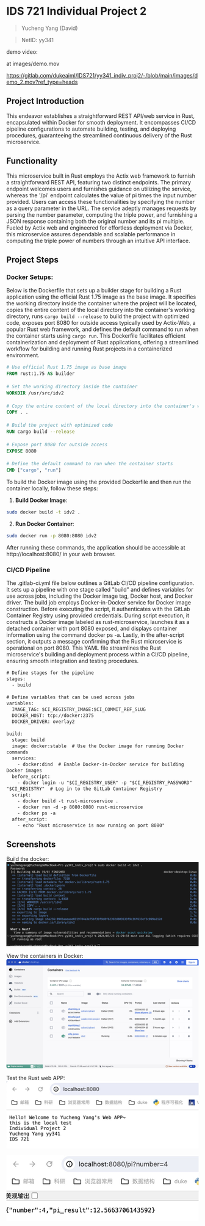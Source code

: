 # IDS 721 Individual Project 2

  

> Yucheng Yang (David)

> NetID: yy341

demo video:

at images/demo.mov

https://gitlab.com/dukeaiml/IDS721/yy341_indiv_proj2/-/blob/main/images/demo_2.mov?ref_type=heads

  

## Project Introduction

This endeavor establishes a straightforward REST API/web service in Rust, encapsulated within Docker for smooth deployment. It encompasses CI/CD pipeline configurations to automate building, testing, and deploying procedures, guaranteeing the streamlined continuous delivery of the Rust microservice.

## Functionality

This microservice built in Rust employs the Actix web framework to furnish a straightforward REST API, featuring two distinct endpoints. The primary endpoint welcomes users and furnishes guidance on utilizing the service, whereas the '/pi' endpoint calculates the value of pi times the input number provided. Users can access these functionalities by specifying the number as a query parameter in the URL. The service adeptly manages requests by parsing the number parameter, computing the triple power, and furnishing a JSON response containing both the original number and its pi multiple. Fueled by Actix web and engineered for effortless deployment via Docker, this microservice assures dependable and scalable performance in computing the triple power of numbers through an intuitive API interface.
## Project Steps

### Docker Setups:

Below is the Dockerfile that sets up a builder stage for building a Rust application using the official Rust 1.75 image as the base image. It specifies the working directory inside the container where the project will be located, copies the entire content of the local directory into the container's working directory, runs `cargo build --release` to build the project with optimized code, exposes port 8080 for outside access typically used by Actix-Web, a popular Rust web framework, and defines the default command to run when the container starts using `cargo run`. This Dockerfile facilitates efficient containerization and deployment of Rust applications, offering a streamlined workflow for building and running Rust projects in a containerized environment.

```Dockerfile
# Use official Rust 1.75 image as base image
FROM rust:1.75 AS builder

# Set the working directory inside the container
WORKDIR /usr/src/idv2

# Copy the entire content of the local directory into the container's working directory
COPY . .

# Build the project with optimized code
RUN cargo build --release

# Expose port 8080 for outside access
EXPOSE 8080

# Define the default command to run when the container starts
CMD ["cargo", "run"]
```
To build the Docker image using the provided Dockerfile and then run the container locally, follow these steps:

1. **Build Docker Image**:
```bash
sudo docker build -t idv2 .
```

2. **Run Docker Container**:
```bash
sudo docker run -p 8080:8080 idv2
```

After running these commands, the application should be accessible at http://localhost:8080/ in your web browser. 

### CI/CD Pipeline

The .gitlab-ci.yml file below outlines a GitLab CI/CD pipeline configuration. It sets up a pipeline with one stage called "build" and defines variables for use across jobs, including the Docker image tag, Docker host, and Docker driver. The build job employs Docker-in-Docker service for Docker image construction. Before executing the script, it authenticates with the GitLab Container Registry using provided credentials. During script execution, it constructs a Docker image labeled as rust-microservice, launches it as a detached container with port 8080 exposed, and displays container information using the command docker ps -a. Lastly, in the after-script section, it outputs a message confirming that the Rust microservice is operational on port 8080. This YAML file streamlines the Rust microservice's building and deployment process within a CI/CD pipeline, ensuring smooth integration and testing procedures.
```
# Define stages for the pipeline
stages:
  - build

# Define variables that can be used across jobs
variables:
  IMAGE_TAG: $CI_REGISTRY_IMAGE:$CI_COMMIT_REF_SLUG
  DOCKER_HOST: tcp://docker:2375
  DOCKER_DRIVER: overlay2

build:
  stage: build
  image: docker:stable  # Use the Docker image for running Docker commands
  services:
    - docker:dind  # Enable Docker-in-Docker service for building Docker images
  before_script:
    - docker login -u "$CI_REGISTRY_USER" -p "$CI_REGISTRY_PASSWORD" "$CI_REGISTRY"  # Log in to the GitLab Container Registry
  script:
    - docker build -t rust-microservice .
    - docker run -d -p 8080:8080 rust-microservice
    - docker ps -a
  after_script:
    - echo "Rust microservice is now running on port 8080"

```
## Screenshots
Build the docker:
![1](images/1.jpg)

View the containers in Docker:
![2](images/2.jpg)

Test the Rust web APP:
![4](images/4.jpg)

![3](images/3.jpg)



